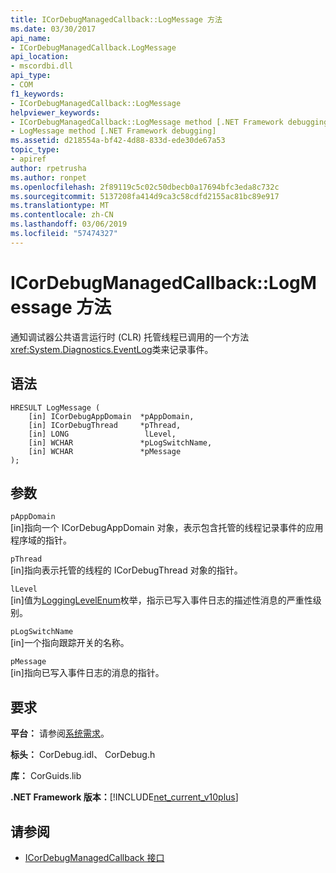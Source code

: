 ```yaml
---
title: ICorDebugManagedCallback::LogMessage 方法
ms.date: 03/30/2017
api_name:
- ICorDebugManagedCallback.LogMessage
api_location:
- mscordbi.dll
api_type:
- COM
f1_keywords:
- ICorDebugManagedCallback::LogMessage
helpviewer_keywords:
- ICorDebugManagedCallback::LogMessage method [.NET Framework debugging]
- LogMessage method [.NET Framework debugging]
ms.assetid: d218554a-bf42-4d88-833d-ede30de67a53
topic_type:
- apiref
author: rpetrusha
ms.author: ronpet
ms.openlocfilehash: 2f89119c5c02c50dbecb0a17694bfc3eda8c732c
ms.sourcegitcommit: 5137208fa414d9ca3c58cdfd2155ac81bc89e917
ms.translationtype: MT
ms.contentlocale: zh-CN
ms.lasthandoff: 03/06/2019
ms.locfileid: "57474327"
---
```

# <a name="icordebugmanagedcallbacklogmessage-method"></a>ICorDebugManagedCallback::LogMessage 方法
通知调试器公共语言运行时 (CLR) 托管线程已调用的一个方法<xref:System.Diagnostics.EventLog>类来记录事件。  
  
## <a name="syntax"></a>语法  
  
```  
HRESULT LogMessage (  
    [in] ICorDebugAppDomain  *pAppDomain,  
    [in] ICorDebugThread     *pThread,  
    [in] LONG                 lLevel,  
    [in] WCHAR               *pLogSwitchName,  
    [in] WCHAR               *pMessage  
);  
```  
  
## <a name="parameters"></a>参数  
 `pAppDomain`  
 [in]指向一个 ICorDebugAppDomain 对象，表示包含托管的线程记录事件的应用程序域的指针。  
  
 `pThread`  
 [in]指向表示托管的线程的 ICorDebugThread 对象的指针。  
  
 `lLevel`  
 [in]值为[LoggingLevelEnum](../../../../docs/framework/unmanaged-api/debugging/logginglevelenum-enumeration.md)枚举，指示已写入事件日志的描述性消息的严重性级别。  
  
 `pLogSwitchName`  
 [in]一个指向跟踪开关的名称。  
  
 `pMessage`  
 [in]指向已写入事件日志的消息的指针。  
  
## <a name="requirements"></a>要求  
 **平台：** 请参阅[系统需求](../../../../docs/framework/get-started/system-requirements.md)。  
  
 **标头：** CorDebug.idl、 CorDebug.h  
  
 **库：** CorGuids.lib  
  
 **.NET Framework 版本：**[!INCLUDE[net_current_v10plus](../../../../includes/net-current-v10plus-md.md)]  
  
## <a name="see-also"></a>请参阅
- [ICorDebugManagedCallback 接口](../../../../docs/framework/unmanaged-api/debugging/icordebugmanagedcallback-interface.md)
